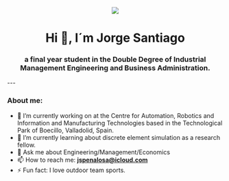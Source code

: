 <div id=header align="center">
  <img src="https://64.media.tumblr.com/tumblr_m9odfzjhPh1qm6oc3o1_500.gif" widht="100" />
  <h1 align="center">Hi 👋, I´m Jorge Santiago</h1>
  <h3 align="center"> a final year student in the Double Degree of Industrial Management Engineering and Business Administration.</h3>
</div>
---

### About me:

- 🔭 I’m currently working on at the Centre for Automation, Robotics and Information and Manufacturing Technologies based in the Technological Park of Boecillo, Valladolid, Spain.
- 🌱 I’m currently learning about discrete element simulation as a research fellow.
- 💬 Ask me about Engineering/Management/Economics
- 📫 How to reach me: **jspenalosa@icloud.com**
- ⚡ Fun fact: I love outdoor team sports.
